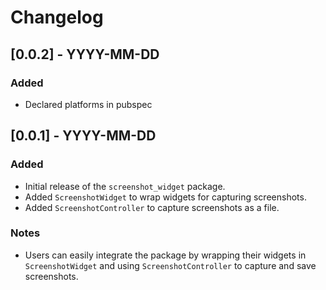 # Changelog

## [0.0.2] - YYYY-MM-DD
### Added
- Declared platforms in pubspec

## [0.0.1] - YYYY-MM-DD
### Added
- Initial release of the `screenshot_widget` package.
- Added `ScreenshotWidget` to wrap widgets for capturing screenshots.
- Added `ScreenshotController` to capture screenshots as a file.

### Notes
- Users can easily integrate the package by wrapping their widgets in `ScreenshotWidget` and using `ScreenshotController` to capture and save screenshots.
